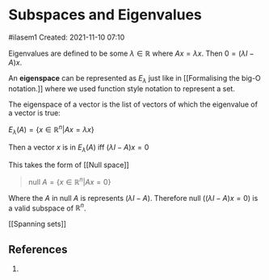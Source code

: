# Subspaces and Eigenvalues
#ilasem1 
Created: 2021-11-10 07:10

Eigenvalues are defined to be some $\lambda \in \mathbb{R}$ where
$Ax = \lambda x$. Then $0 = (\lambda I-A)x$.

An **eigenspace** can be represented as $E_\lambda$ just like in [[Formalising the big-O notation.]] where we used function style notation to represent a set. 

The eigenspace of a vector is the list of vectors of which the eigenvalue of a vector is true:

$E_\lambda (A) = \{x \in \mathbb{R}^n | Ax = \lambda x\}$

Then a vector $x$ is in $E_\lambda(A)$ iff $(\lambda I - A)x = 0$

This takes the form of [[Null space]]

>null $A = \{x \in \mathbb{R}^n | Ax = 0\}$

Where the $A$ in null $A$ is represents $(\lambda I - A)$. Therefore null ($(\lambda I - A)x = 0$) is a valid subspace of $\mathbb{R}^n$.

[[Spanning sets]]

## References
1. 